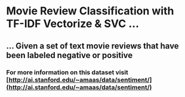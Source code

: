 # Movie Review Classification with TF-IDF Vectorize & SVC ...

## ... Given a set of text movie reviews that have been labeled negative or positive

### For more information on this dataset visit [http://ai.stanford.edu/~amaas/data/sentiment/](http://ai.stanford.edu/~amaas/data/sentiment/)
